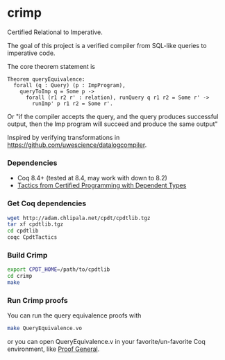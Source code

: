 crimp
=====

Certified Relational to Imperative.

The goal of this project is a verified compiler from SQL-like
queries to imperative code.

The core theorem statement is
```coq
Theorem queryEquivalence:
  forall (q : Query) (p : ImpProgram),
    queryToImp q = Some p ->
      forall (r1 r2 r' : relation), runQuery q r1 r2 = Some r' ->
        runImp' p r1 r2 = Some r'.
```
Or "if the compiler accepts the query, and the query produces successful output, then the Imp program will
succeed and produce the same output"

Inspired by verifying transformations in https://github.com/uwescience/datalogcompiler.

### Dependencies
- Coq 8.4+ (tested at 8.4, may work with down to 8.2)
- [Tactics from Certified Programming with Dependent Types](http://adam.chlipala.net/cpdt/cpdtlib.tgz)

### Get Coq dependencies
```bash
wget http://adam.chlipala.net/cpdt/cpdtlib.tgz
tar xf cpdtlib.tgz
cd cpdtlib
coqc CpdtTactics
```

### Build Crimp
```bash
export CPDT_HOME=/path/to/cpdtlib
cd crimp
make
```

### Run Crimp proofs
You can run the query equivalence proofs with
```bash
make QueryEquivalence.vo
```

or you can open QueryEquivalence.v in your favorite/un-favorite Coq environment, like [Proof General](http://proofgeneral.inf.ed.ac.uk).
